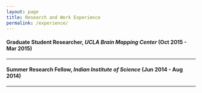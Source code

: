 ```yaml
---
layout: page
title: Research and Work Experience
permalink: /experience/
---
```


#### **Graduate Student Researcher,** *UCLA Brain Mapping Center*  (Oct 2015 - Mar 2015)

---

#### **Summer Research Fellow,** *Indian Institute of Science*  (Jun 2014 - Aug 2014)

---
